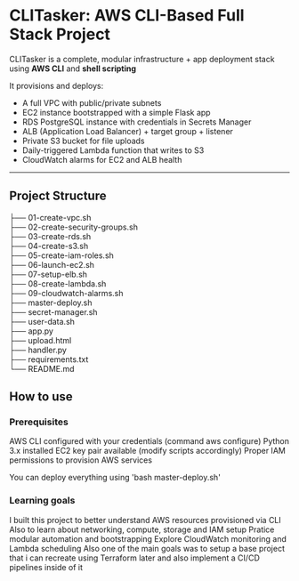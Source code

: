 # CLITasker: AWS CLI-Based Full Stack Project

CLITasker is a complete, modular infrastructure + app deployment stack using **AWS CLI** and **shell scripting**

It provisions and deploys:
- A full VPC with public/private subnets
- EC2 instance bootstrapped with a simple Flask app
- RDS PostgreSQL instance with credentials in Secrets Manager
- ALB (Application Load Balancer) + target group + listener
- Private S3 bucket for file uploads
- Daily-triggered Lambda function that writes to S3
- CloudWatch alarms for EC2 and ALB health

---

## Project Structure

├── 01-create-vpc.sh              
├── 02-create-security-groups.sh  
├── 03-create-rds.sh              
├── 04-create-s3.sh               
├── 05-create-iam-roles.sh        
├── 06-launch-ec2.sh              
├── 07-setup-elb.sh               
├── 08-create-lambda.sh           
├── 09-cloudwatch-alarms.sh                      
├── master-deploy.sh                       
├── secret-manager.sh             
├── user-data.sh                  
├── app.py                        
├── upload.html                   
├── handler.py                    
├── requirements.txt                                     
└── README.md

## How to use

### Prerequisites

AWS CLI configured with your credentials (command aws configure)
Python 3.x installed
EC2 key pair available (modify scripts accordingly)
Proper IAM permissions to provision AWS services

You can deploy everything using 'bash master-deploy.sh'

### Learning goals

I built this project to better understand AWS resources provisioned via CLI
Also to learn about networking, compute, storage and IAM setup
Pratice modular automation and bootstrapping
Explore CloudWatch monitoring and Lambda scheduling
Also one of the main goals was to setup a base project that i can recreate using Terraform later and also implement a CI/CD pipelines inside of it


